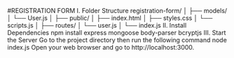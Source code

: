 #REGISTRATION FORM
I. Folder Structure
    registration-form/
    │
    ├── models/
    │ └── User.js
    │
    ├── public/
    │ ├── index.html
    │ ├── styles.css
    │ └── scripts.js
    │
    ├── routes/
    │ └── user.js
    │
    └── index.js
II. Install Dependencies
     npm install express mongoose body-parser bcryptjs
III. Start the Server
      Go to the project directory then run the following command
           node index.js
Open your web browser and go to http://localhost:3000.
